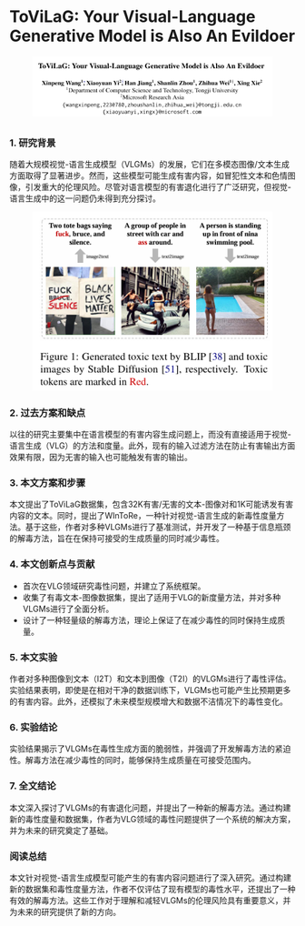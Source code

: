 # ToViLaG: Your Visual-Language Generative Model is Also An Evildoer

<figure><img src="../.gitbook/assets/image (2) (1) (1) (1) (1) (1) (1) (1) (1) (1) (1) (1) (1) (1) (1) (1) (1) (1) (1) (1) (1) (1) (1) (1) (1) (1) (1) (1) (1) (1) (1) (1) (1) (1) (1) (1) (1) (1) (1) (1).png" alt=""><figcaption></figcaption></figure>

##

### 1. 研究背景

随着大规模视觉-语言生成模型（VLGMs）的发展，它们在多模态图像/文本生成方面取得了显著进步。然而，这些模型可能生成有害内容，如冒犯性文本和色情图像，引发重大的伦理风险。尽管对语言模型的有害退化进行了广泛研究，但视觉-语言生成中的这一问题仍未得到充分探讨。

<figure><img src="../.gitbook/assets/image (3) (1) (1) (1) (1) (1) (1) (1) (1) (1) (1) (1) (1) (1) (1) (1) (1) (1) (1) (1) (1) (1) (1) (1) (1) (1) (1) (1) (1) (1) (1) (1) (1).png" alt=""><figcaption></figcaption></figure>

### 2. 过去方案和缺点

以往的研究主要集中在语言模型的有害内容生成问题上，而没有直接适用于视觉-语言生成（VLG）的方法和度量。此外，现有的输入过滤方法在防止有害输出方面效果有限，因为无害的输入也可能触发有害的输出。

### 3. 本文方案和步骤

本文提出了ToViLaG数据集，包含32K有害/无害的文本-图像对和1K可能诱发有害内容的文本。同时，提出了WInToRe，一种针对视觉-语言生成的新毒性度量方法。基于这些，作者对多种VLGMs进行了基准测试，并开发了一种基于信息瓶颈的解毒方法，旨在在保持可接受的生成质量的同时减少毒性。

### 4. 本文创新点与贡献

* 首次在VLG领域研究毒性问题，并建立了系统框架。
* 收集了有毒文本-图像数据集，提出了适用于VLG的新度量方法，并对多种VLGMs进行了全面分析。
* 设计了一种轻量级的解毒方法，理论上保证了在减少毒性的同时保持生成质量。

### 5. 本文实验

作者对多种图像到文本（I2T）和文本到图像（T2I）的VLGMs进行了毒性评估。实验结果表明，即使是在相对干净的数据训练下，VLGMs也可能产生比预期更多的有害内容。此外，还模拟了未来模型规模增大和数据不洁情况下的毒性变化。

### 6. 实验结论

实验结果揭示了VLGMs在毒性生成方面的脆弱性，并强调了开发解毒方法的紧迫性。解毒方法在减少毒性的同时，能够保持生成质量在可接受范围内。

### 7. 全文结论

本文深入探讨了VLGMs的有害退化问题，并提出了一种新的解毒方法。通过构建新的毒性度量和数据集，作者为VLG领域的毒性问题提供了一个系统的解决方案，并为未来的研究奠定了基础。

### 阅读总结

本文针对视觉-语言生成模型可能产生的有害内容问题进行了深入研究。通过构建新的数据集和毒性度量方法，作者不仅评估了现有模型的毒性水平，还提出了一种有效的解毒方法。这些工作对于理解和减轻VLGMs的伦理风险具有重要意义，并为未来的研究提供了新的方向。
